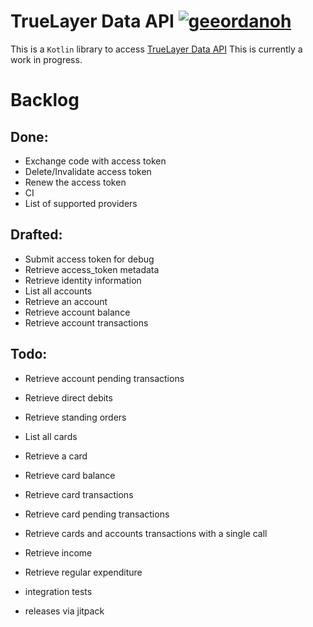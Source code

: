 # TrueLayer Data API [![geeordanoh](https://circleci.com/gh/geeordanoh/truelayer-data-client.svg?style=svg)](https://app.circleci.com/pipelines/github/geeordanoh/truelayer-data-client)
This is a `Kotlin` library to access [TrueLayer Data API](https://truelayer.com/data-api/) 
This is currently a work in progress.

# Backlog
## Done:
- Exchange code with access token
- Delete/Invalidate access token
- Renew the access token
- CI
- List of supported providers
## Drafted:
- Submit access token for debug
- Retrieve access_token metadata
- Retrieve identity information
- List all accounts
- Retrieve an account
- Retrieve account balance
- Retrieve account transactions
## Todo:
- Retrieve account pending transactions
- Retrieve direct debits
- Retrieve standing orders
- List all cards
- Retrieve a card
- Retrieve card balance
- Retrieve card transactions
- Retrieve card pending transactions
- Retrieve cards and accounts transactions with a single call
- Retrieve income
- Retrieve regular expenditure

- integration tests
- releases via jitpack
